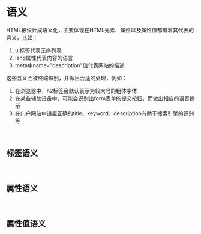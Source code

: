 # 语义
HTML被设计成语义化，主要体现在HTML元素、属性以及属性值都有着其代表的含义，比如：
1. ul标签代表无序列表
2. lang属性代表内容的语言
3. meta中name="description"值代表网站的描述

这些含义会被终端识别，并做出合适的处理，例如：
1. 在浏览器中，h2标签会默认表示为较大号的粗体字体
2. 在某些辅助设备中，可能会识别出form表单的提交按钮，而做出相应的语音提示
3. 在门户网站中设置正确的title、keyword、description有助于搜索引擎的识别等

<br/>

## 标签语义

<br/>

## 属性语义

<br/>

## 属性值语义

